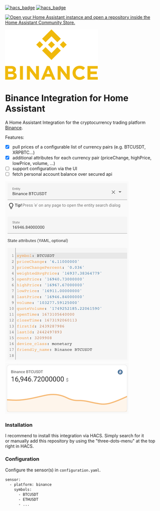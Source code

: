 [![hacs_badge](https://img.shields.io/badge/HACS-Default-41BDF5.svg)](https://github.com/hacs/integration)
[![hacs_badge](https://img.shields.io/badge/HACS-Custom-41BDF5.svg)](https://github.com/hacs/integration)

[![Open your Home Assistant instance and open a repository inside the Home Assistant Community Store.](https://my.home-assistant.io/badges/hacs_repository.svg)](https://my.home-assistant.io/redirect/hacs_repository/?owner=Kartax&repository=home-assistant-binance&category=integration)

![Binance Logo](images/binance_logo.png)

# Binance Integration for Home Assistant
A Home Assistant Integration for the cryptocurrency trading platform [Binance](https://www.binance.com/en).

Features:
 - [x] pull prices of a configurable list of currency pairs (e.g. BTCUSDT, XRPBTC...)
 - [x] additional attributes for each currency pair (priceChange, highPrice, lowPrice, volume, ...)
 - [ ] support configuration via the UI
 - [ ]  fetch personal account balance over secured api

![screenshot_2](images/screenshot_2.png) ![screenshot_1](images/screenshot_1.png) 


### Installation
I recommend to install this integration via HACS. Simply search for it\
or manually add this repository by using the "three-dots-menu" at the top right in HACS.

### Configuration
Configure the sensor(s) in ``configuration.yaml``. 
```
sensor:
  - platform: binance
    symbols:
      - BTCUSDT
      - ETHUSDT
      - ...
```
